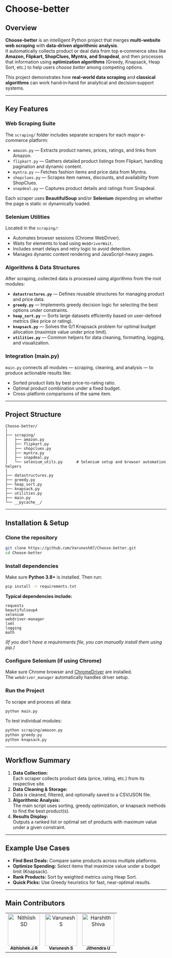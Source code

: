 #  Choose‑better

##  Overview  
**Choose‑better** is an intelligent Python project that merges **multi‑website web scraping** with **data‑driven algorithmic analysis**.  
It automatically collects product or deal data from top e‑commerce sites like **Amazon, Flipkart, ShopClues, Myntra, and Snapdeal**, and then processes that information using **optimization algorithms** (Greedy, Knapsack, Heap Sort, etc.) to help users *choose better* among competing options.

This project demonstrates how **real-world data scraping** and **classical algorithms** can work hand‑in‑hand for analytical and decision‑support systems.

---

##  Key Features  

###  Web Scraping Suite  
The `scraping/` folder includes separate scrapers for each major e-commerce platform:  
-  `amazon.py` — Extracts product names, prices, ratings, and links from Amazon.  
-  `flipkart.py` — Gathers detailed product listings from Flipkart, handling pagination and dynamic content.  
-  `myntra.py` — Fetches fashion items and price data from Myntra.  
-  `shopclues.py` — Scrapes item names, discounts, and availability from ShopClues.  
-  `snapdeal.py` — Captures product details and ratings from Snapdeal.  

Each scraper uses **BeautifulSoup** and/or **Selenium** depending on whether the page is static or dynamically loaded.

###  Selenium Utilities  
Located in the `scraping/`:  
- Automates browser sessions (Chrome WebDriver).  
- Waits for elements to load using `WebDriverWait`.  
- Includes smart delays and retry logic to avoid detection.  
- Manages dynamic content rendering and JavaScript-heavy pages.

###  Algorithms & Data Structures  
After scraping, collected data is processed using algorithms from the root modules:  
- **`datastructures.py`** — Defines reusable structures for managing product and price data.  
- **`greedy.py`** — Implements greedy decision logic for selecting the best options under constraints.  
- **`heap_sort.py`** — Sorts large datasets efficiently based on user-defined metrics (like price or rating).  
- **`knapsack.py`** — Solves the 0/1 Knapsack problem for optimal budget allocation (maximize value under price limit).  
- **`utilities.py`** — Common helpers for data cleaning, formatting, logging, and visualization.  

###  Integration (main.py)  
`main.py` connects all modules — scraping, cleaning, and analysis — to produce actionable results like:  
- Sorted product lists by best price-to-rating ratio.  
- Optimal product combination under a fixed budget.  
- Cross-platform comparisons of the same item.

---

##  Project Structure  
```
Choose-better/
│
├── scraping/
│   ├── amazon.py
│   ├── flipkart.py
│   ├── shopclues.py
│   ├── myntra.py
│   ├── snapdeal.py
│   └── selenium_utils.py      # Selenium setup and browser automation helpers
│
├── datastructures.py
├── greedy.py
├── heap_sort.py
├── knapsack.py
├── utilities.py
├── main.py
└── __pycache__/
```

---

##  Installation & Setup  

###  Clone the repository  
```bash
git clone https://github.com/Varunesh07/Choose-better.git
cd Choose-better
```

###  Install dependencies  
Make sure **Python 3.8+** is installed. Then run:  
```bash
pip install -r requirements.txt
```

**Typical dependencies include:**  
```
requests
beautifulsoup4
selenium
webdriver-manager
lxml
logging
math
```
*(If you don’t have a requirements file, you can manually install them using pip.)*

###  Configure Selenium (if using Chrome)  
Make sure Chrome browser and [ChromeDriver](https://sites.google.com/a/chromium.org/chromedriver/) are installed.  
The `webdriver_manager` automatically handles driver setup.

###  Run the Project  
To scrape and process all data:  
```bash
python main.py
```

To test individual modules:  
```bash
python scraping/amazon.py
python greedy.py
python knapsack.py
```

---

##  Workflow Summary  
1. **Data Collection:**  
   Each scraper collects product data (price, rating, etc.) from its respective site.  
2. **Data Cleaning & Storage:**  
   Data is cleaned, filtered, and optionally saved to a CSV/JSON file.  
3. **Algorithmic Analysis:**  
   The main script uses sorting, greedy optimization, or knapsack methods to find the best product(s).  
4. **Results Display:**  
   Outputs a ranked list or optimal set of products with maximum value under a given constraint.

---

##  Example Use Cases  
-  **Find Best Deals:** Compare same products across multiple platforms.  
-  **Optimize Spending:** Select items that maximize value under a budget limit (Knapsack).  
-  **Rank Products:** Sort by weighted metrics using Heap Sort.  
-  **Quick Picks:** Use Greedy heuristics for fast, near-optimal results.

---

## Main Contributors

<table> <tr>  <td align="center"> <a href="https://github.com/abhx12"> <img src="https://avatars.githubusercontent.com/u/195339058??v=4" width="100px;" alt="Nithiish SD"/> <br /> <sub><b>Abhishek J R</b></sub> </a> </td> <td align="center"> <a href="https://github.com/Varunesh07"> <img src="https://avatars.githubusercontent.com/u/205139899?v=4" width="100px;" alt="Varunesh S"/> <br /> <sub><b>Varunesh S</b></sub> </a> </td> <td align="center"> <a href="https://github.com/Monarch0703"> <img src="https://avatars.githubusercontent.com/u/118116807?v=4" width="100px;" alt="Harshith Shiva"/> <br /> <sub><b>Jithendra U</b></sub> </a> </td> </tr> </table>

